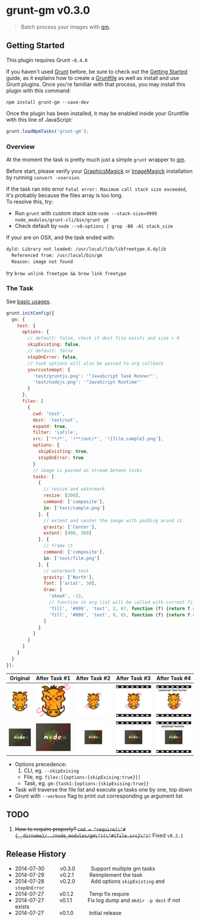 # grunt-gm v0.3.0

> Batch process your images with [gm][1].



## Getting Started
This plugin requires Grunt `~0.4.0`

If you haven't used [Grunt](http://gruntjs.com/) before, be sure to check out the [Getting Started](http://gruntjs.com/getting-started) guide, as it explains how to create a [Gruntfile](http://gruntjs.com/sample-gruntfile) as well as install and use Grunt plugins. Once you're familiar with that process, you may install this plugin with this command:

```shell
npm install grunt-gm --save-dev
```

Once the plugin has been installed, it may be enabled inside your Gruntfile with this line of JavaScript:

```js
grunt.loadNpmTasks('grunt-gm');
```

### Overview
At the moment the task is pretty much just a simple `grunt` wrapper to [gm][1].

Before start, please verify your [GraphicsMagick][2] or [ImageMagick][3] installation by running `convert -vsersion`.

If the task ran into error `Fatal error: Maximum call stack size exceeded`, it's probably because the files array is too long. <br>To resolve this, try:
* Run `grunt` with custom stack size `node --stack-size=9999 node_modules/grunt-cli/bin/grunt gm`
* Check default by `node --v8-options | grep -B0 -A1 stack_size`

If your are on OSX, and the task ended with:
```bash
dyld: Library not loaded: /usr/local/lib/libfreetype.6.dylib
  Referenced from: /usr/local/bin/gm
  Reason: image not found
```
try `brew unlink freetype && brew link freetype`


### The Task
See [basic usages][4].
```javascript
grunt.initConfig({
  gm: {
    test: {
      options: {
        // default: false, check if dest file exists and size > 0
        skipExisting: false,
        // default: false
        stopOnError: false,
        // task options will also be passed to arg callback
        yourcustomopt: {
          'test/gruntjs.png': '"JavaScript Task Runner"',
          'test/nodejs.png': '"JavaScript Runtime"'
        }
      },
      files: [
        {
          cwd: 'test',
          dest: 'test/out',
          expand: true,
          filter: 'isFile',
          src: ['**/*', '!**/out/*', '!{film,sample}.png'],
          options: {
            skipExisting: true,
            stopOnError: true
          }
          // image is passed as stream beteen tasks
          tasks: [
            {
              // resize and watermark
              resize: [200],
              command: ['composite'],
              in: ['test/sample.png']
            }, {
              // extent and center the image with padding arund it
              gravity: ['Center'],
              extent: [400, 360]
            }, {
              // frame it
              command: ['composite'],
              in: ['test/film.png']
            }, {
              // watermark text
              gravity: ['North'],
              font: ['arial', 30],
              draw: [
                'skewX', -13,
                // function in arg list will be called with current file object
                'fill', '#999', 'text', 2, 67, function (f) {return f.options.yourcustomopt[f.src[0]]},
                'fill', '#000', 'text', 0, 65, function (f) {return f.options.yourcustomopt[f.src[0]]}
              ]
            }
          ]
        }
      ]
    }
  }
});
```

Original|After&nbsp;Task&nbsp;#1|After&nbsp;Task&nbsp;#2|After&nbsp;Task&nbsp;#3|After&nbsp;Task&nbsp;#4
:------:|:---------------------:|:---------------------:|:---------------------:|:---------------------:
![gruntjs](/test/gruntjs.png?raw=true)|![gruntjs](/test/out/gruntjs-1.png?raw=true)|![gruntjs](/test/out/gruntjs-2.png?raw=true)|![gruntjs](/test/out/gruntjs-3.png?raw=true)|![gruntjs](/test/out/gruntjs-4.png?raw=true)
![gruntjs](/test/nodejs.png?raw=true)|![nodejs](/test/out/nodejs-1.png?raw=true)|![nodejs](/test/out/nodejs-2.png?raw=true)|![nodejs](/test/out/nodejs-3.png?raw=true)|![nodejs](/test/out/nodejs-4.png?raw=true)

* Options precedence:
  1. CLI, eg. `--skipExising`
  * File, eg. `files:[{options:{skipExising:true}}]`
  * Task, eg. `gm:{task1:{options:{skipExising:true}}`
* Task will traverse the file list and execute `gm` tasks one by one, top down
* Grunt with `--verbose` flag to print out corresponding `gm` argument list


## TODO
 1. ~~How to require properly? `cmd = "require(\"#{__dirname}/../node_modules/gm\")(\"#{file.src}\")"`~~ Fixed `v0.2.1`



## Release History

 * 2014-07-30   v0.3.0   Support multiple gm tasks
 * 2014-07-29   v0.2.1   Reimplement the task
 * 2014-07-28   v0.2.0   Add options `skipExisting` and `stopOnError`
 * 2014-07-27   v0.1.2   Temp fix require
 * 2014-07-27   v0.1.1   Fix log dump and `mkdir -p dest` if not exists
 * 2014-07-27   v0.1.0   Initial release



[1]: http://aheckmann.github.io/gm
[2]: http://www.graphicsmagick.org
[3]: http://www.imagemagick.org
[4]: https://github.com/aheckmann/gm#basic-usage

